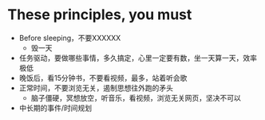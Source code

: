 # These principles, you must 

+ Before sleeping，不要XXXXXX
  + 毁一天
+ 任务驱动，要做哪些事情，多久搞定，心里一定要有数，坐一天算一天，效率极低
+ 晚饭后，看15分钟书，不要看视频，最多，站着听会歌
+ 正常时间，不要浏览无关，遏制思想往外跑的矛头
  + 脑子僵硬，冥想放空，听音乐，看视频，浏览无关网页，坚决不可以
+ 中长期的事件/时间规划